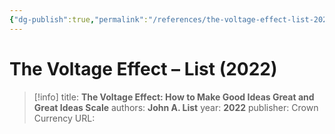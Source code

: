 ```yaml
---
{"dg-publish":true,"permalink":"/references/the-voltage-effect-list-2022/"}
---
```



# The Voltage Effect – List (2022)

> [!info]
> title: **The Voltage Effect: How to Make Good Ideas Great and Great Ideas Scale**
> authors: **John A. List**
> year: **2022**
> publisher: Crown Currency
> URL: 


